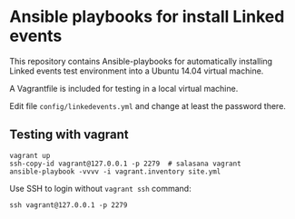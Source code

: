Ansible playbooks for install Linked events
=============================================================
This repository contains Ansible-playbooks for automatically installing
Linked events test environment into a Ubuntu 14.04 virtual machine. 

A Vagrantfile is included for testing in a local virtual machine.

Edit file `config/linkedevents.yml` and change at least the password there.

Testing with vagrant
--------------------

```
vagrant up
ssh-copy-id vagrant@127.0.0.1 -p 2279  # salasana vagrant
ansible-playbook -vvvv -i vagrant.inventory site.yml
```

Use SSH to login without `vagrant ssh` command:

```
ssh vagrant@127.0.0.1 -p 2279
```
